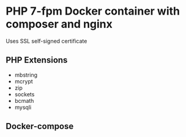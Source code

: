 # PHP 7-fpm Docker container with composer and nginx

Uses SSL self-signed certificate

## PHP Extensions

* mbstring
* mcrypt
* zip
* sockets
* bcmath
* mysqli

## Docker-compose
